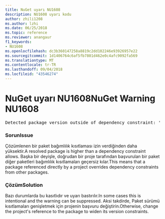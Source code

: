 ```yaml
---
title: NuGet uyarı NU1608
description: NU1608 uyarı kodu
author: zhili1208
ms.author: lzhi
ms.date: 06/25/2018
ms.topic: reference
ms.reviewer: anangaur
f1_keywords:
- NU1608
ms.openlocfilehash: dc3b360147258a8819c2dd102246e93926957e22
ms.sourcegitcommit: 1d1406764c6af5fb7801d462e0c4afc9092fa569
ms.translationtype: MT
ms.contentlocale: tr-TR
ms.lasthandoff: 09/04/2018
ms.locfileid: "43546274"
---
```

# <a name="nuget-warning-nu1608"></a><span data-ttu-id="1e40e-103">NuGet uyarı NU1608</span><span class="sxs-lookup"><span data-stu-id="1e40e-103">NuGet Warning NU1608</span></span>

<pre>Detected package version outside of dependency constraint: 'PackageA' 1.0.0 requires 'PackageB' (= 1.0.0) but version 'PackageB' 2.0.0 was resolved.</pre>

### <a name="issue"></a><span data-ttu-id="1e40e-104">Sorun</span><span class="sxs-lookup"><span data-stu-id="1e40e-104">Issue</span></span>
<span data-ttu-id="1e40e-105">Çözümlenen bir paket bağımlılık kısıtlaması izin verdiğinden daha yüksektir.</span><span class="sxs-lookup"><span data-stu-id="1e40e-105">A resolved package is higher than a dependency constraint allows.</span></span> <span data-ttu-id="1e40e-106">Başka bir deyişle, doğrudan bir proje tarafından başvurulan bir paket diğer paketleri bağımlılık kısıtlamaları geçersiz kılar.</span><span class="sxs-lookup"><span data-stu-id="1e40e-106">This means that a package referenced directly by a project overrides dependency constraints from other packages.</span></span>

### <a name="solution"></a><span data-ttu-id="1e40e-107">Çözüm</span><span class="sxs-lookup"><span data-stu-id="1e40e-107">Solution</span></span>
<span data-ttu-id="1e40e-108">Bazı durumlarda bu kasıtlıdır ve uyarı bastırılır.</span><span class="sxs-lookup"><span data-stu-id="1e40e-108">In some cases this is intentional and the warning can be suppressed.</span></span> <span data-ttu-id="1e40e-109">Aksi takdirde, Paket sürümü kısıtlamaları genişletmek için projenin başvuru değiştirin.</span><span class="sxs-lookup"><span data-stu-id="1e40e-109">Otherwise, change the project's reference to the package to widen its version constraints.</span></span>